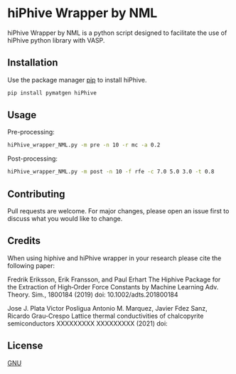 # hiPhive Wrapper by NML

hiPhive Wrapper by NML is a python script designed  to facilitate the use of hiPhive python library with VASP. 

## Installation

Use the package manager [pip](https://pip.pypa.io/en/stable/) to install hiPhive.

```bash
pip install pymatgen hiPhive
```

## Usage

Pre-processing:

```bash
hiPhive_wrapper_NML.py -m pre -n 10 -r mc -a 0.2
```

Post-processing:

```bash
hiPhive_wrapper_NML.py -m post -n 10 -f rfe -c 7.0 5.0 3.0 -t 0.8 
```

## Contributing
Pull requests are welcome. For major changes, please open an issue first to discuss what you would like to change.

## Credits 

When using hiphive and hiPhive wrapper in your research please cite the following paper:

Fredrik Eriksson, Erik Fransson, and Paul Erhart
The Hiphive Package for the Extraction of High‐Order Force Constants by Machine Learning
Adv. Theory. Sim., 1800184 (2019)
doi: 10.1002/adts.201800184

Jose J. Plata Victor Posligua Antonio M. Marquez, Javier Fdez Sanz, Ricardo Grau-Crespo
Lattice thermal conductivities of chalcopyrite semiconductors
XXXXXXXXX XXXXXXXXX (2021)
doi:

## License
[GNU](https://www.gnu.org/licenses/gpl-3.0.en.html)
